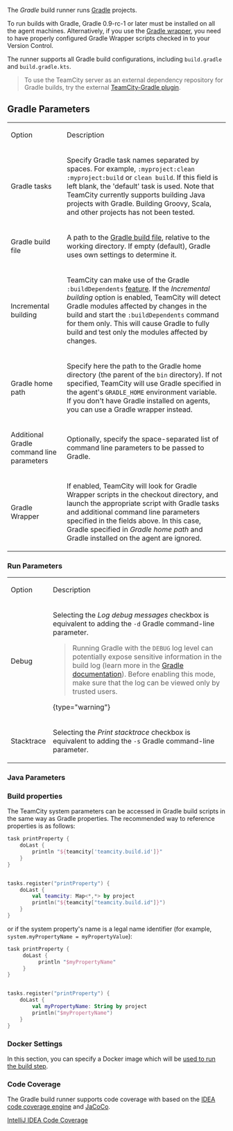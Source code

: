 [//]: # (title: Gradle)
[//]: # (auxiliary-id: Gradle)

The _Gradle_ build runner runs [Gradle](https://www.gradle.org) projects.

To run builds with Gradle, Gradle 0.9-rc-1 or later must be installed on all the agent machines. Alternatively, if you use the [Gradle wrapper](https://docs.gradle.org/3.3/userguide/gradle_wrapper.html), you need to have properly configured Gradle Wrapper scripts checked in to your Version Control.

The runner supports all Gradle build configurations, including `build.gradle` and `build.gradle.kts`.

>To use the TeamCity server as an external dependency repository for Gradle builds, try the external [TeamCity-Gradle plugin](https://github.com/jk1/TeamCity-dependencies-gradle-plugin).

<anchor name="Gradle-GradleParameters"/>

## Gradle Parameters

<table><tr>

<td>

Option

</td>

<td>

Description

</td></tr><tr>

<td>

Gradle tasks

</td>

<td>

Specify Gradle task names separated by spaces. For example, `:myproject:clean :myproject:build` or `clean build`. If this field is left blank, the 'default' task is used. Note that TeamCity currently supports building Java projects with Gradle. Building Groovy, Scala, and other projects has not been tested.

</td></tr>

<tr>

<td>

Gradle build file

</td>

<td>

A path to the [Gradle build file](https://docs.gradle.org/current/userguide/tutorial_using_tasks.html#sec:hello_world), relative to the working directory. If empty (default), Gradle uses own settings to determine it.

</td></tr>

<tr>

<td>

Incremental building

</td>

<td>

TeamCity can make use of the Gradle `:buildDependents` [feature](https://www.gradle.org/docs/current/userguide/userguide_single.html#sec:multiproject_build_and_test). If the _Incremental building_ option is enabled, TeamCity will detect Gradle modules affected by changes in the build and start the `:buildDependents` command for them only. This will cause Gradle to fully build and test only the modules affected by changes.

</td></tr><tr>

<td>

Gradle home path

</td>

<td>

Specify here the path to the Gradle home directory (the parent of the `bin` directory). If not specified, TeamCity will use Gradle specified in the agent's `GRADLE_HOME` environment variable. If you don't have Gradle installed on agents, you can use a Gradle wrapper instead.

</td></tr><tr>

<td>

Additional Gradle command line parameters

</td>

<td>

Optionally, specify the space-separated list of command line parameters to be passed to Gradle.

</td></tr><tr>

<td>

Gradle Wrapper

</td>

<td>

If enabled, TeamCity will look for Gradle Wrapper scripts in the checkout directory, and launch the appropriate script with Gradle tasks and additional command line parameters specified in the fields above. In this case, Gradle specified in _Gradle home path_ and Gradle installed on the agent are ignored.

</td></tr></table>

<anchor name="LaunchingParameters"/>
<anchor name="Gradle-LaunchingParameters"/>

### Run Parameters
[//]: # (AltHead: LaunchingParameters cbr) 

<table><tr>

<td>

Option

</td>

<td>

Description

</td></tr><tr>

<td>

Debug

</td>

<td>

Selecting the _Log debug messages_ checkbox is equivalent to adding the `-d` Gradle command-line parameter.

>Running Gradle with the `DEBUG` log level can potentially expose sensitive information in the build log (learn more in the [Gradle documentation](https://docs.gradle.org/current/userguide/logging.html#sec:debug_security)). Before enabling this mode, make sure that the log can be viewed only by trusted users.
> 
{type="warning"}

</td></tr><tr>

<td>

Stacktrace

</td>

<td>

Selecting the _Print stacktrace_ checkbox is equivalent to adding the `-s` Gradle command-line parameter.

</td></tr></table>

### Java Parameters

<include src="java-parameters.md" include-id="java-param"/>

### Build properties

The TeamCity system parameters can be accessed in Gradle build scripts in the same way as Gradle properties. The recommended way to reference properties is as follows:

<tabs>

```Groovy
task printProperty {
    doLast {
        println "${teamcity['teamcity.build.id']}"
    }
}

```

```Kotlin

tasks.register("printProperty") {
    doLast {
        val teamcity: Map<*,*> by project
        println("${teamcity["teamcity.build.id"]}")
    }
}
```

</tabs>

or if the system property's name is a legal name identifier (for example, `system.myPropertyName = myPropertyValue`):

<tabs>

```Groovy
task printProperty {
     doLast {
          println "$myPropertyName"
     }
}

```

```Kotlin

tasks.register("printProperty") {
    doLast {
        val myPropertyName: String by project
        println("$myPropertyName")
    }
}
```

</tabs>

### Docker Settings

In this section, you can specify a Docker image which will be [used to run the build step](container-wrapper.md).

<anchor name="coverage"/>

### Code Coverage
[//]: # (AltHead: coverage)

The Gradle build runner supports code coverage with based on the [IDEA code coverage engine](intellij-idea.md) and [JaCoCo](jacoco.md).

<seealso>
        <category ref="admin-guide">
            <a href="intellij-idea.md">IntelliJ IDEA Code Coverage</a>
        </category>
</seealso>